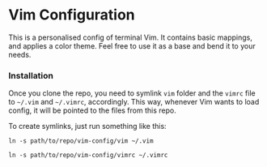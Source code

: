 # Vim Configuration
This is a personalised config of terminal Vim. It contains basic mappings, and applies a color theme.
Feel free to use it as a base and bend it to your needs.

### Installation 
Once you clone the repo, you need to symlink `vim` folder and the `vimrc` file to `~/.vim` and `~/.vimrc`, accordingly.
This way, whenever Vim wants to load config, it will be pointed to the files from this repo.

To create symlinks, just run something like this:
```
ln -s path/to/repo/vim-config/vim ~/.vim
```
```
ln -s path/to/repo/vim-config/vimrc ~/.vimrc
```

